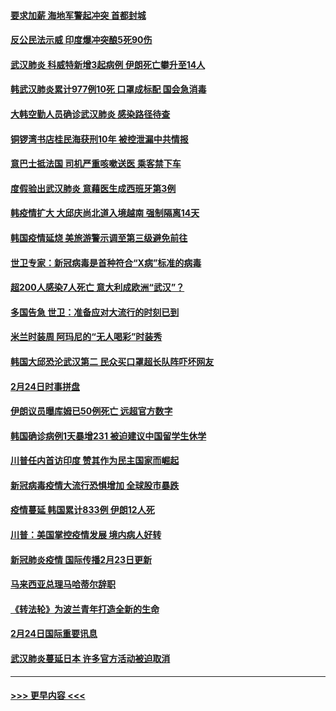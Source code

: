 #### [要求加薪 海地军警起冲突 首都封城](../pages/prog202/a102785256.md?t=02251802) 
#### [反公民法示威 印度爆冲突酿5死90伤](../pages/prog202/a102785244.md?t=02251802) 
#### [武汉肺炎 科威特新增3起病例 伊朗死亡攀升至14人](../pages/prog202/a102785229.md?t=02251802) 
#### [韩武汉肺炎累计977例10死 口罩成标配 国会急消毒](../pages/prog202/a102784917.md?t=02251802) 
#### [大韩空勤人员确诊武汉肺炎 感染路径待查](../pages/prog202/a102785145.md?t=02251802) 
#### [铜锣湾书店桂民海获刑10年 被控泄漏中共情报](../pages/prog202/a102785088.md?t=02251802) 
#### [意巴士抵法国 司机严重咳嗽送医 乘客禁下车](../pages/prog202/a102785016.md?t=02251802) 
#### [度假验出武汉肺炎 意藉医生成西班牙第3例](../pages/prog202/a102785005.md?t=02251802) 
#### [韩疫情扩大 大邱庆尚北道入境越南 强制隔离14天](../pages/prog202/a102784992.md?t=02251802) 
#### [韩国疫情延烧 美旅游警示调至第三级避免前往](../pages/prog202/a102784949.md?t=02251802) 
#### [世卫专家：新冠病毒是首种符合“X病”标准的病毒](../pages/prog202/a102784702.md?t=02251802) 
#### [超200人感染7人死亡 意大利成欧洲“武汉”？](../pages/prog202/a102784822.md?t=02251802) 
#### [多国告急 世卫：准备应对大流行的时刻已到](../pages/prog202/a102784810.md?t=02251802) 
#### [米兰时装周 阿玛尼的“无人喝彩”时装秀](../pages/prog202/a102784750.md?t=02251802) 
#### [韩国大邱恐沦武汉第二 民众买口罩超长队阵吓坏网友](../pages/prog202/a102784714.md?t=02251802) 
#### [2月24日时事拼盘](../pages/prog202/a102784745.md?t=02251802) 
#### [伊朗议员曝库姆已50例死亡 远超官方数字](../pages/prog202/a102784656.md?t=02251802) 
#### [韩国确诊病例1天暴增231 被迫建议中国留学生休学](../pages/prog202/a102784629.md?t=02251802) 
#### [川普任内首访印度 赞其作为民主国家而崛起](../pages/prog202/a102784631.md?t=02251802) 
#### [新冠病毒疫情大流行恐惧增加 全球股市暴跌](../pages/prog202/a102784603.md?t=02251802) 
#### [疫情蔓延 韩国累计833例 伊朗12人死](../pages/prog202/a102784616.md?t=02251802) 
#### [川普：美国掌控疫情发展 境内病人好转](../pages/prog202/a102784609.md?t=02251802) 
#### [新冠肺炎疫情 国际传播2月23日更新](../pages/prog202/a102784438.md?t=02251802) 
#### [马来西亚总理马哈蒂尔辞职](../pages/prog202/a102784436.md?t=02251802) 
#### [《转法轮》为波兰青年打造全新的生命](../pages/prog202/a102784409.md?t=02251802) 
#### [2月24日国际重要讯息](../pages/prog202/a102784367.md?t=02251802) 
#### [武汉肺炎蔓延日本  许多官方活动被迫取消](../pages/prog202/a102784375.md?t=02251802) 

----
#### [ >>> 更早内容 <<< ](../indexes/prog202-earlier.md)
